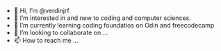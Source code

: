 - 👋 Hi, I’m @verdinjrf
- 👀 I’m interested in and new to coding and computer sciences.
- 🌱 I’m currently learning coding foundatios on Odin and freecodecamp
- 💞️ I’m looking to collaborate on ...
- 📫 How to reach me ...

<!---
verdinjrf/verdinjrf is a ✨ special ✨ repository because its `README.md` (this file) appears on your GitHub profile.
You can click the Preview link to take a look at your changes.
--->
